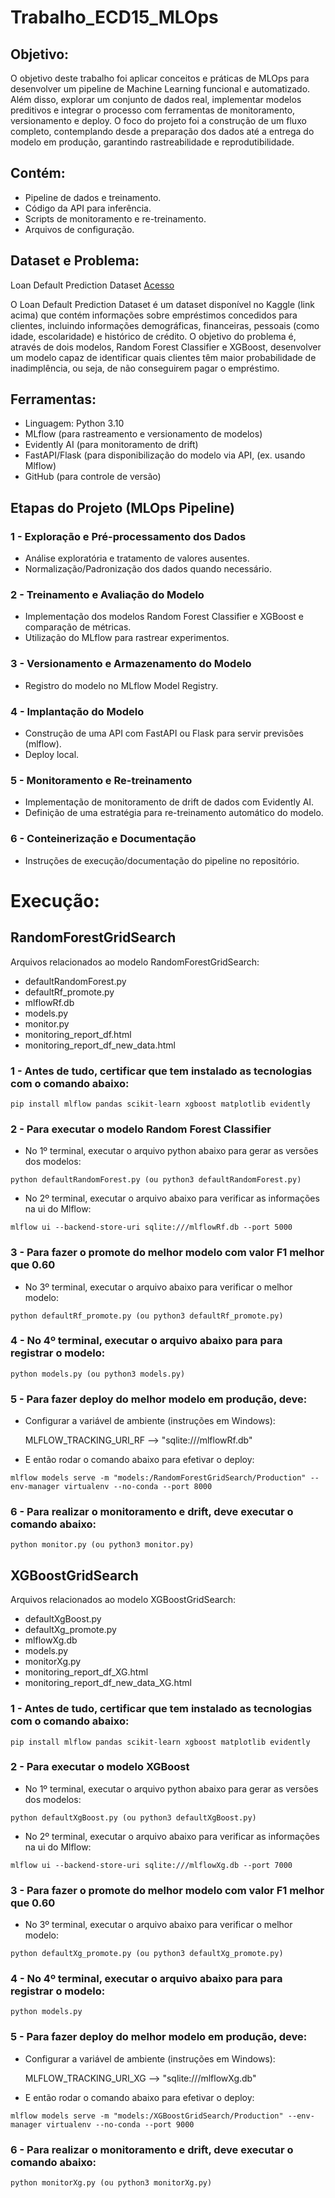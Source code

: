 # Trabalho_ECD15_MLOps

## Objetivo:

O objetivo deste trabalho foi aplicar conceitos e práticas de MLOps para desenvolver um pipeline de Machine Learning funcional e automatizado. Além disso, explorar um conjunto de dados real, implementar modelos preditivos e integrar o processo com ferramentas de monitoramento, versionamento e deploy. O foco do projeto foi a construção de um fluxo completo, contemplando desde a preparação dos dados até a entrega do modelo em produção, garantindo rastreabilidade e reprodutibilidade.

## Contém:
- Pipeline de dados e treinamento.
- Código da API para inferência.
- Scripts de monitoramento e re-treinamento.
- Arquivos de configuração.

## Dataset e Problema:
Loan Default Prediction Dataset
[Acesso](https://www.kaggle.com/datasets/nikhil1e9/loan-default)

O Loan Default Prediction Dataset é um dataset disponível no Kaggle (link acima) que contém informações sobre empréstimos concedidos para clientes, incluindo informações demográficas, financeiras, pessoais (como idade, escolaridade) e histórico de crédito. O objetivo do problema é, através de dois modelos, Random Forest Classifier e XGBoost, desenvolver um modelo capaz de identificar quais clientes têm maior probabilidade de inadimplência, ou seja, de não conseguirem pagar o empréstimo.

## Ferramentas:
- Linguagem: Python 3.10
- MLflow (para rastreamento e versionamento de modelos)
- Evidently AI (para monitoramento de drift)
- FastAPI/Flask (para disponibilização do modelo via API, (ex. usando Mlflow)
- GitHub (para controle de versão)

## Etapas do Projeto (MLOps Pipeline)
### 1 - Exploração e Pré-processamento dos Dados
- Análise exploratória e tratamento de valores ausentes.
- Normalização/Padronização dos dados quando necessário.

### 2 - Treinamento e Avaliação do Modelo
- Implementação dos modelos Random Forest Classifier e XGBoost e comparação de métricas.
- Utilização do MLflow para rastrear experimentos.

### 3 - Versionamento e Armazenamento do Modelo
- Registro do modelo no MLflow Model Registry.

### 4 - Implantação do Modelo
- Construção de uma API com FastAPI ou Flask para servir previsões (mlflow).
- Deploy local.

### 5 - Monitoramento e Re-treinamento
- Implementação de monitoramento de drift de dados com Evidently AI.
- Definição de uma estratégia para re-treinamento automático do modelo.

### 6 - Conteinerização e Documentação
- Instruções de execução/documentação do pipeline no repositório.

# Execução:

## RandomForestGridSearch
Arquivos relacionados ao modelo RandomForestGridSearch:
- defaultRandomForest.py
- defaultRf_promote.py
- mlflowRf.db
- models.py
- monitor.py
- monitoring_report_df.html
- monitoring_report_df_new_data.html

### 1 - Antes de tudo, certificar que tem instalado as tecnologias com o comando abaixo:
```
pip install mlflow pandas scikit-learn xgboost matplotlib evidently
```

### 2 - Para executar o modelo Random Forest Classifier
- No 1º terminal, executar o arquivo python abaixo para gerar as versões dos modelos:
```
python defaultRandomForest.py (ou python3 defaultRandomForest.py)
```
- No 2º terminal, executar o arquivo abaixo para verificar as informações na ui do Mlflow:
```
mlflow ui --backend-store-uri sqlite:///mlflowRf.db --port 5000
```

### 3 - Para fazer o promote do melhor modelo com valor F1 melhor que 0.60
- No 3º terminal, executar o arquivo abaixo para verificar o melhor modelo:
```
python defaultRf_promote.py (ou python3 defaultRf_promote.py)
```

### 4 - No 4º terminal, executar o arquivo abaixo para para registrar o modelo:
```
python models.py (ou python3 models.py)
```

### 5 - Para fazer deploy do melhor modelo em produção, deve:
- Configurar a variável de ambiente (instruções em Windows):
  
  MLFLOW_TRACKING_URI_RF --> "sqlite:///mlflowRf.db"

- E então rodar o comando abaixo para efetivar o deploy:
```
mlflow models serve -m "models:/RandomForestGridSearch/Production" --env-manager virtualenv --no-conda --port 8000
```

### 6 - Para realizar o monitoramento e drift, deve executar o comando abaixo:
```
python monitor.py (ou python3 monitor.py)
```

## XGBoostGridSearch

Arquivos relacionados ao modelo XGBoostGridSearch:
- defaultXgBoost.py
- defaultXg_promote.py
- mlflowXg.db
- models.py
- monitorXg.py
- monitoring_report_df_XG.html
- monitoring_report_df_new_data_XG.html

### 1 - Antes de tudo, certificar que tem instalado as tecnologias com o comando abaixo:
```
pip install mlflow pandas scikit-learn xgboost matplotlib evidently
```

### 2 - Para executar o modelo XGBoost
- No 1º terminal, executar o arquivo python abaixo para gerar as versões dos modelos:
```
python defaultXgBoost.py (ou python3 defaultXgBoost.py)
```
- No 2º terminal, executar o arquivo abaixo para verificar as informações na ui do Mlflow:
```
mlflow ui --backend-store-uri sqlite:///mlflowXg.db --port 7000
```

### 3 - Para fazer o promote do melhor modelo com valor F1 melhor que 0.60
- No 3º terminal, executar o arquivo abaixo para verificar o melhor modelo:
```
python defaultXg_promote.py (ou python3 defaultXg_promote.py)
```

### 4 - No 4º terminal, executar o arquivo abaixo para para registrar o modelo:
```
python models.py
```

### 5 - Para fazer deploy do melhor modelo em produção, deve:
- Configurar a variável de ambiente (instruções em Windows):
  
  MLFLOW_TRACKING_URI_XG --> "sqlite:///mlflowXg.db"

- E então rodar o comando abaixo para efetivar o deploy:
```
mlflow models serve -m "models:/XGBoostGridSearch/Production" --env-manager virtualenv --no-conda --port 9000
```

### 6 - Para realizar o monitoramento e drift, deve executar o comando abaixo:
```
python monitorXg.py (ou python3 monitorXg.py)
```

